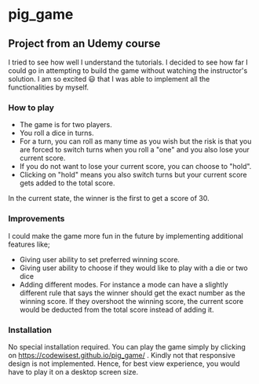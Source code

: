 # pig_game
## Project from an Udemy course
I tried to see how well I understand the tutorials. I decided to see how far I could go in attempting to build the game without watching the instructor's solution. 
I am so excited	:smiley: that I was able to implement all the functionalities by myself.

### How to play
+ The game is for two players. 
+ You roll a dice in turns. 
+ For a turn, you can roll as many time as you wish but the risk is that you are forced to switch turns when you roll a "one" and you also lose your current score.
+ If you do not want to lose your current score, you can choose to "hold".
+ Clicking on "hold" means you also switch turns but your current score gets added to the total score.

In the current state, the winner is the first to get a score of 30.

### Improvements
I could make the game more fun in the future by implementing additional features like;
+ Giving user ability to set preferred winning score.
+ Giving user ability to choose if they would like to play with a die or two dice
+ Adding different modes. For instance a mode can have a slightly different rule that says the winner should get the exact number as the winning score. 
If they overshoot the winning score, the current score would be deducted from the total score instead of adding it.

### Installation
No special installation required. You can play the game simply by clicking on https://codewisest.github.io/pig_game/ .
Kindly not that responsive design is not implemented. Hence, for best view experience, you would have to play it on a desktop screen size.
